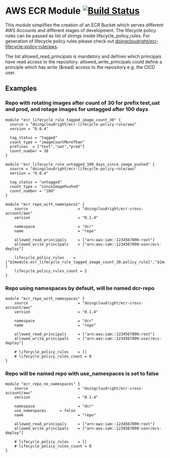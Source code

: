 # AWS ECR Module  [![Build Status](https://travis-ci.org/doingcloudright/terraform-aws-ecr-cross-account.svg?branch=master)](https://travis-ci.org/doingcloudright/terraform-aws-ecr-cross-account)


This module simplifies the creation of an ECR Bucket which serves different AWS Accounts and different stages of development. The lifecycle policy rules can be passed as list of strings inside lifecycle_policy_rules. For generation of lifecycle policy rules please check out <a href="https://registry.terraform.io/modules/doingcloudright/ecr-lifecycle-policy-rule/aws/">doingcloudright/ecr-lifecycle-policy-rule/aws</a>.

The list allowed_read_principals is mandatory and defines which principals have read access to the repository. allowed_write_principals could define a principle which has write (&read) access to the repository e.g. the CICD user.

## Examples

### Repo with rotating images after count of 30 for prefix test,uat and prod, and rotage images for untagged after 100 days
```
module "ecr_lifecycle_rule_tagged_image_count_30" {
  source = "doingcloudright/ecr-lifecycle-policy-rule/aws"
  version = "0.0.4"

  tag_status = "tagged"
  count_type = "imageCountMoreThan"
  prefixes  = ["test","uat","prod"]
  count_number = 30
}

module "ecr_lifecycle_rule_untagged_100_days_since_image_pushed" {
  source = "doingcloudright/ecr-lifecycle-policy-rule/aws"
  version = "0.0.4"

  tag_status = "untagged"
  count_type = "sinceImagePushed"
  count_number = "100"
}

module "ecr_repo_with_namespaces" {
    source                      = "doingcloudright/ecr-cross-account/aws"
    version                     = "0.1.4"

    namespace                   = "dcr"
    name                        = "repo"

    allowed_read_principals     = ["arn:aws:iam::1234567890:root"]
    allowed_write_principals    = ["arn:aws:iam::1234567890:user/ecs-deploy"]

    lifecycle_policy_rules    = ["${module.ecr_lifecycle_rule_tagged_image_count_30.policy_rule}","${module.ecr_lifecycle_rule_untagged_100_days_since_image_pushed.policy_rule}" ]
    lifecycle_policy_rules_count = 2
}
```


### Repo using namespaces by default, will be named dcr-repo
```
module "ecr_repo_with_namespaces" {
    source                      = "doingcloudright/ecr-cross-account/aws"
    version                     = "0.1.4"

    namespace                   = "dcr"
    name                        = "repo"

    allowed_read_principals     = ["arn:aws:iam::1234567890:root"]
    allowed_write_principals    = ["arn:aws:iam::1234567890:user/ecs-deploy"]

    # lifecycle_policy_rules    = []
    # lifecycle_policy_rules_count = 0
}
```

### Repo will be named repo with use_namespaces is set to false
```
module "ecr_repo_no_namespaces" {
    source                      = "doingcloudright/ecr-cross-account/aws"
    version                     = "0.1.4"

    namespace                   = "dcr"
    use_namespaces		= false
    name                        = "repo"

    allowed_read_principals     = ["arn:aws:iam::1234567890:root"]
    allowed_write_principals    = ["arn:aws:iam::1234567890:user/ecs-deploy"]

    # lifecycle_policy_rules    = []
    # lifecycle_policy_rules_count = 0
}
```
